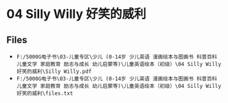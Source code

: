 # 04 Silly Willy 好笑的威利

## Files

- `F:/5000G电子书\03-儿童专区\少儿 (0-14岁 少儿英语 漫画绘本与图画书 科普百科 儿童文学 家庭教育 励志与成长 幼儿启蒙等)\儿童英语绘本（初级）\04 Silly Willy 好笑的威利\Silly Willy.pdf`
- `F:/5000G电子书\03-儿童专区\少儿 (0-14岁 少儿英语 漫画绘本与图画书 科普百科 儿童文学 家庭教育 励志与成长 幼儿启蒙等)\儿童英语绘本（初级）\04 Silly Willy 好笑的威利\files.txt`
